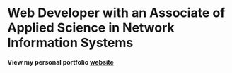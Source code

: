 # Web Developer with an Associate of Applied Science in Network Information Systems

**View my personal portfolio [website](https://tjdrz.com)**
